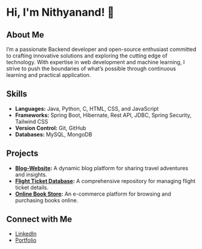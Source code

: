 # Hi, I'm Nithyanand! 👋

## About Me
I’m a passionate Backend developer and open-source enthusiast committed to crafting innovative solutions and exploring the cutting edge of technology. With expertise in web development and machine learning, I strive to push the boundaries of what’s possible through continuous learning and practical application.

## Skills
- **Languages:** Java, Python, C, HTML, CSS, and JavaScript
- **Frameworks:** Spring Boot, Hibernate, Rest API, JDBC, Spring Security, Tailwind CSS
- **Version Control:** Git, GitHub
- **Databases:** MySQL, MongoDB

## Projects
- **[Blog-Website](https://github.com/Nithyanandb/WeBlog):** A dynamic blog platform for sharing travel adventures and insights.
- **[Flight Ticket Database](https://github.com/Nithyanandb/Flight_Ticket_Database):** A comprehensive repository for managing flight ticket details.
- **[Online Book Store](https://github.com/Nithyanandb/Online-Book-Store):** An e-commerce platform for browsing and purchasing books online.

## Connect with Me
- [LinkedIn](https://www.linkedin.com/in/nithyanand-b-6aa0a2220)
- [Portfolio](https://nithyanandb.github.io/portfolio.github.io/)
